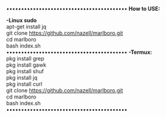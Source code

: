 •••••••••••••••••••••••••••••••••••••••••
<b>How to USE:</b><br>


<b>-Linux
sudo</b><br>
apt-get install jq<br>
git clone https://github.com/nazell/marlboro.git<br>
cd marlboro<br>
bash index.sh<br>
•••••••••••••••••••••••••••••••••••••••••
<b>-Termux:</b><br>
pkg install grep<br>
pkg install gawk<br>
pkg install shuf<br>
pkg install jq<br>
pkg install curl<br>
git clone https://github.com/nazell/marlboro.git<br>
cd marlboro<br>
bash index.sh<br>
•••••••••••••••••••••••••••••••••••••••••
